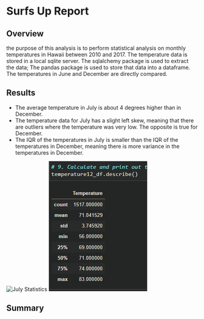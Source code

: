 # Surfs Up Report

## Overview

the purpose of this analysis is to perform statistical analysis on monthly temperatures in Hawaii between 2010 and 2017. The temperature data is stored in a local sqlite server. The sqlalchemy package is used to extract the data; The pandas package is used to store that data into a dataframe. The temperatures in June and December are directly compared.

## Results

- The average temperature in July is about 4 degrees higher than in December.
- The temperature data for July has a slight left skew, meaning that there are outliers where the temperature was very low. The opposite is true for December.
- The IQR of the temperatures in July is smaller than the IQR of the temperatures in December, meaning there is more variance in the temperatures in December.

![July Statistics](Captures/JulyData.PNG)
![December Statistics](Captures/DecemberData.PNG)

## Summary

